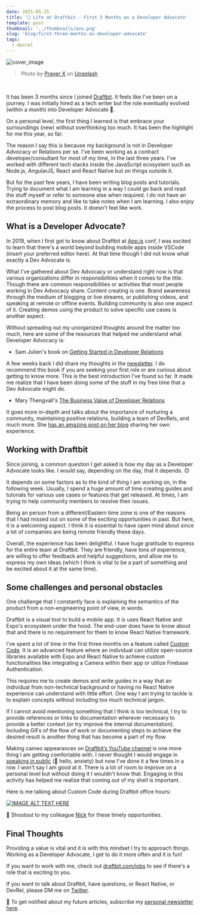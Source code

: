 ```yaml
---
date: 2021-05-25
title: '🌱 Life at Draftbit - First 3 Months as a Developer Advocate'
template: post
thumbnail: '../thumbnails/avo.png'
slug: 'blog/first-three-months-as-developer-advocate'
tags:
  - devrel
---
```


![cover_image](https://i.imgur.com/TBebjua.jpg)

<blockquote>
Photo by <a href="https://unsplash.com/@x_prayer?utm_source=unsplash&utm_medium=referral&utm_content=creditCopyText">Prayer X</a> on <a href="https://unsplash.com/s/photos/galaxy?utm_source=unsplash&utm_medium=referral&utm_content=creditCopyText">Unsplash</a>
</blockquote>

<br />

It has been 3 months since I joined [Draftbit](https://draftbit.com/). It feels like I’ve been on a journey. I was initially hired as a tech writer but the role eventually evolved (within a month) into Developer Advocate 🥑.

On a personal level, the first thing I learned is that embrace your surroundings (new) without overthinking too much. It has been the highlight for me this year, so far.

The reason I say this is because my background is not in Developer Advocacy or Relations per se. I've been working as a contract developer/consultant for most of my time, in the last three years. I've worked with different tech stacks inside the JavaScript ecosystem such as Node.js, AngularJS, React and React Native but on things outside it.

But for the past few years, I have been writing blog posts and tutorials. Trying to document what I am learning in a way I could go back and read the stuff myself or refer to someone else when required. I do not have an extraordinary memory and like to take notes when I am learning. I also enjoy the process to post blog posts. It doesn't feel like work.

## What is a Developer Advocate?

In 2019, when I first got to know about Draftbit at [App.js](https://appjs.co/) conf, I was excited to learn that there's a world beyond building mobile apps inside VSCode (insert your preferred editor here). At that time though I did not know what exactly a Dev Advocate is.

What I've gathered about Dev Advocacy or understand right now is that various organizations differ in responsibilities when it comes to the title. Though there are common responsibilities or activities that most people working in Dev Advocacy share. Content creating is one. Brand awareness through the medium of blogging or live streams, or publishing videos, and speaking at remote or offline events. Building community is also one aspect of it. Creating demos using the product to solve specific use cases is another aspect.

Without spreading out my unorganized thoughts around the matter too much, here are some of the resources that helped me understand what Developer Advocacy is:

- Sam Julien's book on [Getting Started in Developer Relations](https://learn.samjulien.com/getting-started-in-developer-relations)

A few weeks back I did share my thoughts in the [newsletter](https://amanhimself.substack.com/). I do recommend this book if you are seeking your first role or are curious about getting to know more. This is the best introduction I've found so far. It made me realize that I have been doing some of the stuff in my free time that a Dev Advocate might do.

- Mary Thengvall's [The Business Value of Developer Relations](https://www.persea-consulting.com/book)

It goes more in-depth and talks about the importance of nurturing a community, maintaining positive relations, building a team of DevRels, and much more. She [has an amazing post on her blog](https://www.marythengvall.com/blog/2020/6/29/the-camunda-developer-relations-career-path) sharing her own experience.

## Working with Draftbit

Since joining, a common question I get asked is how my day as a Developer Advocate looks like. I would say, depending on the day, that it depends. 🙃

It depends on some factors as to the kind of thing I am working on, in the following week. Usually, I spend a huge amount of time creating guides and tutorials for various use cases or features that get released. At times, I am trying to help community members to resolve their issues.

Being an person from a different/Eastern time zone is one of the reasons that I had missed out on some of the exciting opportunities in past. But here, it is a welcoming aspect. I think it is essential to have open mind about since a lot of companies are being remote friendly these days.

Overall, the experience has been delightful. I have huge gratitude to express for the entire team at Draftbit. They are friendly, have tons of experience, are willing to offer feedback and helpful suggestions, and allow me to express my own ideas (which I think is vital to be a part of something and be excited about it at the same time).

## Some challenges and personal obstacles

One challenge that I constantly face is explaining the semantics of the product from a non-engineering point of view, in words.

Draftbit is a visual tool to build a mobile app. It is uses React Native and Expo's ecosystem under the hood. The end-user does have to know about that and there is no requirement for them to know React Native framework.

I've spent a lot of time in the first three months on a feature called [Custom Code](https://docs.draftbit.com/docs/custom-code). It is an advanced feature where an individual can utilize open-source libraries available with Expo and React Native to achieve custom functionalities like integrating a Camera within their app or utilize Firebase Authentication.

This requires me to create demos and write guides in a way that an individual from non-technical background or having no React Native experience can understand with little effort. One way I am trying to tackle is to explain concepts without including too much technical jargon.

If I cannot avoid mentioning something that I think is too technical, I try to provide references or links to documentation wherever necessary to provide a better context (or try improve the internal documentation). Including GIFs of the flow of work or documenting steps to achieve the desired result is another thing that has become a part of my flow.

Making cameo appearances on [Draftbit’s YouTube channel](https://www.youtube.com/c/Draftbit/videos) is one more thing I am getting comfortable with. I never thought I would engage in [speaking in public](https://www.youtube.com/watch?v=YIRxTUCY0NQ) (👋 hello, anxiety) but now I've done it a few times in a row. I won't say I am good at it. There is a lot of room to improve on a personal level but without doing it I wouldn't know that. Engaging in this activity has helped me realize that coming out of my shell is important.

Here is me talking about Custom Code during Draftbit office hours:

[![IMAGE ALT TEXT HERE](https://img.youtube.com/vi/pMz4XRjdOd0/0.jpg)](https://www.youtube.com/watch?v=pMz4XRjdOd0)

🙌 Shoutout to my colleague [Nick](https://twitter.com/nickselman) for these timely opportunities.

## Final Thoughts

Providing a value is vital and it is with this mindset I try to approach things. Working as a Developer Advocate, I get to do it more often and it is fun!

If you want to work with me, check out [draftbit.com/jobs](https://draftbit.com/jobs#openings) to see if there's a role that is exciting to you.

If you want to talk about Draftbit, have questions, or React Native, or DevRel, please DM me on [Twitter](https://twitter.com/amanhimself).

💌 To get notified about my future articles, subscribe my [personal newsletter here](https://amanhimself.substack.com/).
